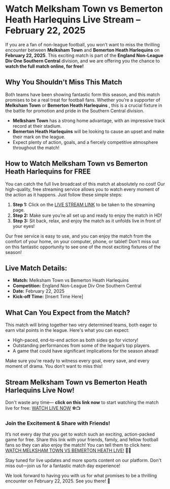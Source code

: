 # Watch Melksham Town vs Bemerton Heath Harlequins Live Stream – February 22, 2025

If you are a fan of non-league football, you won’t want to miss the thrilling encounter between **Melksham Town** and **Bemerton Heath Harlequins** on **February 22, 2025**. This exciting match is part of the **England Non-League Div One Southern Central** division, and we are offering you the chance to **watch the full match online, for free!**

## Why You Shouldn't Miss This Match

Both teams have been showing fantastic form this season, and this match promises to be a real treat for football fans. Whether you’re a supporter of **Melksham Town** or **Bemerton Heath Harlequins** , this is a crucial fixture in the battle for promotion and pride in the Southern Central division.

- **Melksham Town** has a strong home advantage, with an impressive track record at their stadium.
- **Bemerton Heath Harlequins** will be looking to cause an upset and make their mark on the league.
- Expect plenty of action, goals, and a fiercely competitive atmosphere throughout the match!

## How to Watch Melksham Town vs Bemerton Heath Harlequins for FREE

You can catch the full live broadcast of this match at absolutely no cost! Our high-quality, free streaming service allows you to watch every moment of the action as it happens. Just follow these simple steps:

1. **Step 1:** Click on the [LIVE STREAM LINK](https://tinyurl.com/livestreamfreeo?st=Melksham+Town+vs+Bemerton+Heath+Harlequins&si=gh) to be taken to the streaming page.
2. **Step 2:** Make sure you’re all set up and ready to enjoy the match in HD!
3. **Step 3:** Sit back, relax, and enjoy the match as it unfolds live in front of your eyes!

Our free service is easy to use, and you can enjoy the match from the comfort of your home, on your computer, phone, or tablet! Don't miss out on this fantastic opportunity to see one of the most exciting fixtures of the season!

## Live Match Details:

- **Match:** Melksham Town vs Bemerton Heath Harlequins
- **Competition:** England Non-League Div One Southern Central
- **Date:** February 22, 2025
- **Kick-off Time:** [Insert Time Here]

## What Can You Expect from the Match?

This match will bring together two very determined teams, both eager to earn vital points in the league. Here's what you can expect:

- High-paced, end-to-end action as both sides go for victory!
- Outstanding performances from some of the league’s top players.
- A game that could have significant implications for the season ahead!

Make sure you're ready to witness every goal, every save, and every moment of drama. You don’t want to miss this!

## Stream Melksham Town vs Bemerton Heath Harlequins Live Now!

Don't waste any time— **click on this link now** to start watching the match live for free: [WATCH LIVE NOW](https://tinyurl.com/livestreamfreeo?st=Melksham+Town+vs+Bemerton+Heath+Harlequins&si=gh) ⚽📺

### Join the Excitement & Share with Friends!

It’s not every day that you get to watch such an exciting, action-packed game for free. Share this link with your friends, family, and fellow football fans so they can also enjoy the match! You can tell them to click here: [WATCH MELKSHAM TOWN VS BEMERTON HEATH LIVE!](https://tinyurl.com/livestreamfreeo?st=Melksham+Town+vs+Bemerton+Heath+Harlequins&si=gh) 🚨📢

Stay tuned for live updates and more sports content on our platform. Don't miss out—join us for a fantastic match day experience!

We look forward to having you with us for what promises to be a thrilling encounter on February 22, 2025. See you there! 🎉
